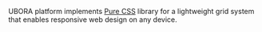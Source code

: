 UBORA platform implements [Pure CSS](https://purecss.io/grids/) library for a lightweight grid system that enables responsive web design on any device.